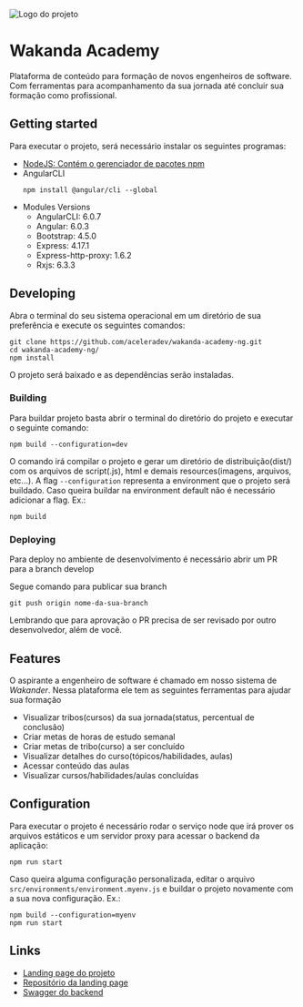 
![Logo do projeto]([https://wakanda-home-ng.herokuapp.com/](https://wakanda-home-ng.herokuapp.com/assets/images/logo.png))

# Wakanda Academy
Plataforma de conteúdo para formação de novos engenheiros de software. Com ferramentas para acompanhamento da sua jornada até concluir sua formação como profissional.

## Getting started

Para executar o projeto, será necessário instalar os seguintes programas:
* [NodeJS: Contém o gerenciador de pacotes npm](https://nodejs.org/pt-br/download/)
* AngularCLI
	```shell
	npm install @angular/cli --global
	```
* Modules Versions
	* AngularCLI: 6.0.7
	* Angular: 6.0.3
	* Bootstrap: 4.5.0
	* Express: 4.17.1
	* Express-http-proxy: 1.6.2
	* Rxjs: 6.3.3
## Developing

Abra o terminal do seu sistema operacional em um diretório de sua preferência e execute os seguintes comandos:

```shell
git clone https://github.com/aceleradev/wakanda-academy-ng.git
cd wakanda-academy-ng/
npm install
```

O projeto será baixado e as dependências serão instaladas.

### Building

Para buildar projeto basta abrir o terminal do diretório do projeto e executar o seguinte comando:
```shell
npm build --configuration=dev
```
O comando irá compilar o projeto e gerar um diretório de distribuição(dist/) com os arquivos de script(.js), html e demais resources(imagens, arquivos, etc...).
A flag `--configuration` representa a environment que o projeto será buildado. Caso queira buildar na environment default não é necessário adicionar a flag. Ex.:
```shell
npm build
```

### Deploying

Para deploy no ambiente de desenvolvimento é necessário abrir um PR para a branch develop

Segue comando para publicar sua branch
```shell
git push origin nome-da-sua-branch
```
Lembrando que para aprovação o PR precisa de ser revisado por outro desenvolvedor, além de você.

## Features


O aspirante a engenheiro de software é chamado em nosso sistema de *Wakander*. Nessa plataforma ele tem as seguintes ferramentas para ajudar sua formação
* Visualizar tribos(cursos) da sua jornada(status, percentual de conclusão)
* Criar metas de horas de estudo semanal
* Criar metas de tribo(curso) a ser concluído
* Visualizar detalhes do curso(tópicos/habilidades, aulas)
* Acessar conteúdo das aulas
* Visualizar cursos/habilidades/aulas concluídas



## Configuration
Para executar o projeto é necessário rodar o serviço node que irá prover os arquivos estáticos e um servidor proxy para acessar o backend da aplicação:
```shell
npm run start
```
Caso queira alguma configuração personalizada, editar o arquivo `src/environments/environment.myenv.js` e buildar o projeto novamente com a sua nova configuração. Ex.:
```shell
npm build --configuration=myenv
npm run start
```
## Links


- [Landing page do projeto](https://wakanda-landginpage-ng.herokuapp.com)
- [Repositório da landing page](https://github.com/aceleradev/wakanda-landingpage-ng)
- [Swagger do backend](https://wakanda-academy-be.herokuapp.com/wakanda/app/v1/swagger-ui.html)
